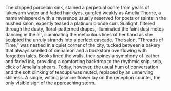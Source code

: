 The chipped porcelain sink, stained a perpetual ochre from years of lukewarm water and faded hair dyes, gurgled weakly as Amelia Thorne, a name whispered with a reverence usually reserved for poets or saints in the hushed salon, expertly teased a platinum blonde curl.  Sunlight, filtered through the dusty, floral-patterned drapes, illuminated the faint dust motes dancing in the air, illuminating the meticulous lines of her hand as she sculpted the unruly strands into a perfect cascade.  The salon, "Threads of Time," was nestled in a quiet corner of the city, tucked between a bakery that always smelled of cinnamon and a bookstore overflowing with forgotten tales.  Books lined the walls, their spines a symphony of leather and faded ink, providing a comforting backdrop to the rhythmic snip, snip, click of Amelia's shears.  Today, however, the usual hum of conversation and the soft clinking of teacups was muted, replaced by an unnerving stillness.  A single, wilting jasmine flower lay on the reception counter, the only visible sign of the approaching storm.
